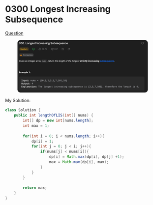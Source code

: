 # 0300 Longest Increasing Subsequence

[Question](https://leetcode.com/problems/longest-increasing-subsequence/description/?envType=study-plan\&id=algorithm-ii)

<figure><img src="../.gitbook/assets/image (24).png" alt=""><figcaption></figcaption></figure>



My Solution:

```java
class Solution {
    public int lengthOfLIS(int[] nums) {
        int[] dp = new int[nums.length];
        int max = 1;

        for(int i = 0; i < nums.length; i++){
            dp[i] = 1;
            for(int j = 0; j < i; j++){
                if(nums[j] < nums[i]){
                    dp[i] = Math.max(dp[i], dp[j] +1);
                    max = Math.max(dp[i], max);
                }
            }
        }

        return max;
    }
}
```
